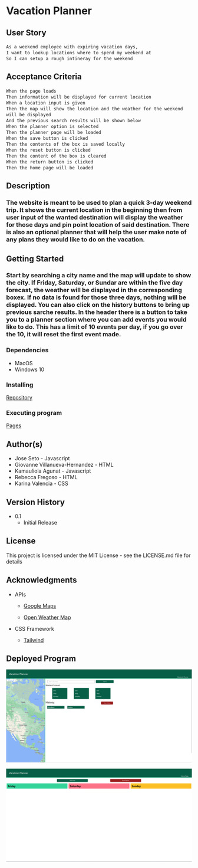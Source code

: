 # **Vacation Planner**

## **User Story**

    As a weekend employee with expiring vacation days, 
    I want to lookup locations where to spend my weekend at
    So I can setup a rough intineray for the weekend

## **Acceptance Criteria**

    When the page loads
    Then information will be displayed for current location
    When a location input is given
    Then the map will show the location and the weather for the weekend will be displayed
    And the previous search results will be shown below
    When the planner option is selected
    Then the planner page will be loaded
    When the save button is clicked
    Then the contents of the box is saved locally
    When the reset button is clicked
    Then the content of the box is cleared
    When the return button is clicked
    Then the home page will be loaded 

## **Description**

### The website is meant to be used to plan a quick 3-day weekend trip. It shows the current location in the beginning then from user input of the wanted destination will display the weather for those days and pin point location of said destination. There is also an optional planner that will help the user make note of any plans they would like to do on the vacation.

## **Getting Started**

### Start by searching a city name and the map will update to show the city. If Friday, Saturday, or Sundar are within the five day forecast, the weather will be displayed in the corresponding boxex. If no data is found for those three days, nothing will be displayed. You can also click on the history buttons to bring up previous sarche results. In the header there is a button to take you to a planner section where you can add events you would like to do. This has a limit of 10 events per day, if you go over the 10, it will reset the first event made.

### Dependencies

* MacOS
* Windows 10

### Installing

[Repository](https://github.com/JoseSeto/Vacation-Planner)

### Executing program

[Pages](https://joseseto.github.io/Vacation-Planner/)

## Author(s)

* Jose Seto - Javascript
* Giovanne Villanueva-Hernandez - HTML
* Kamauliola Agunat - Javascript
* Rebecca Fregoso - HTML
* Karina Valencia - CSS

## Version History

* 0.1
    * Initial Release

## License

This project is licensed under the MIT License - see the LICENSE.md file for details

## Acknowledgments

* APIs
    * [Google Maps](https://developers.google.com/maps/)

    * [Open Weather Map](https://openweathermap.org/api)

* CSS Framework
    * [Tailwind](https://tailwindcss.com/)


## Deployed Program

![Home Screen](https://github.com/JoseSeto/Vacation-Planner/blob/Readme/assets/Homepage.png)


![Planner](https://github.com/JoseSeto/Vacation-Planner/blob/Readme/assets/Planner.png)
